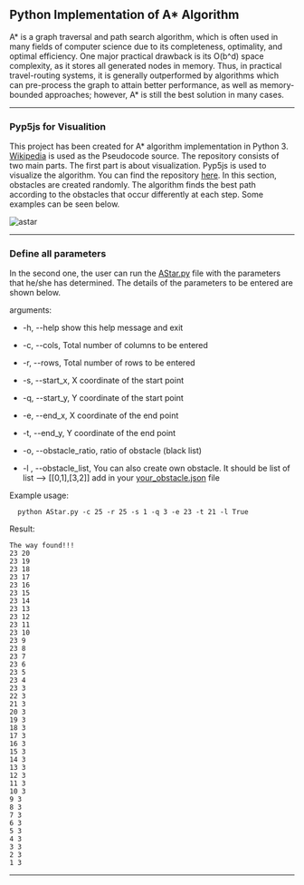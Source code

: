 ## Python Implementation of A* Algorithm   
A* is a graph traversal and path search algorithm, which is often used in many fields of computer science due to its completeness, optimality, and optimal efficiency. One major practical drawback is its O(b^d) space complexity, as it stores all generated nodes in memory. Thus, in practical travel-routing systems, it is generally outperformed by algorithms which can pre-process the graph to attain better performance, as well as memory-bounded approaches; however, A* is still the best solution in many cases. 

   
--------------

### Pyp5js for Visualition   
This project has been created for A* algorithm implementation in Python 3. [Wikipedia](https://en.wikipedia.org/wiki/A*_search_algorithm) is used as the Pseudocode source. The repository consists of two main parts. The first part is about visualization. Pyp5js is used to visualize the algorithm. You can find the repository [here](https://github.com/berinhard/pyp5js). In this section, obstacles are created randomly. The algorithm finds the best path according to the obstacles that occur differently at each step. Some examples can be seen below.   

   
![astar](images/astar.gif) 

--------------

### Define all parameters  
  
In the second one, the user can run the [AStar.py](AStar.py) file with the parameters that he/she has determined. The details of the parameters to be entered are shown below.


arguments:   

* -h, --help            show this help message and exit
* -c, --cols, Total number of columns to be entered
* -r, --rows, Total number of rows to be entered
* -s, --start_x, X coordinate of the start point        
* -q, --start_y, Y coordinate of the start point                  
* -e, --end_x, X coordinate of the end point
                        
* -t, --end_y, Y coordinate of the end point

* -o, --obstacle_ratio, ratio of obstacle (black list)
* -l , --obstacle_list,
                        You can also create own obstacle. It should be list of
                        list --> [[0,1],[3,2]] add in your [your_obstacle.json](your_obstacle.json) file


Example usage:  

```
  python AStar.py -c 25 -r 25 -s 1 -q 3 -e 23 -t 21 -l True
```   
Result:   
```
The way found!!!
23 20
23 19
23 18
23 17
23 16
23 15
23 14
23 13
23 12
23 11
23 10
23 9
23 8
23 7
23 6
23 5
23 4
23 3
22 3
21 3
20 3
19 3
18 3
17 3
16 3
15 3
14 3
13 3
12 3
11 3
10 3
9 3
8 3
7 3
6 3
5 3
4 3
3 3
2 3
1 3

``` 


--------------


  